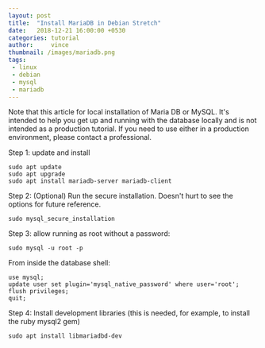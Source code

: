 ```yaml
---
layout: post
title:  "Install MariaDB in Debian Stretch"
date:   2018-12-21 16:00:00 +0530
categories: tutorial
author:     vince
thumbnail: /images/mariadb.png
tags:
 - linux
 - debian
 - mysql
 - mariadb
---
```


Note that this article for local installation of Maria DB or MySQL. It's intended to help you get up and running with the database locally and is not intended as a production tutorial. If you need to use either in a production environment, please contact a professional.

Step 1: update and install

```
sudo apt update
sudo apt upgrade
sudo apt install mariadb-server mariadb-client
```

Step 2: (Optional) Run the secure installation. Doesn't hurt to see the options for future reference.

```
sudo mysql_secure_installation
```

Step 3: allow running as root without a password:

```
sudo mysql -u root -p
```

From inside the database shell:

    use mysql;
    update user set plugin='mysql_native_password' where user='root';
    flush privileges;
    quit;

Step 4: Install development libraries (this is needed, for example, to install the ruby mysql2 gem)

```
sudo apt install libmariadbd-dev
```
